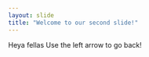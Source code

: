 ```yaml
---
layout: slide
title: "Welcome to our second slide!"
---
```

Heya fellas
Use the left arrow to go back! 